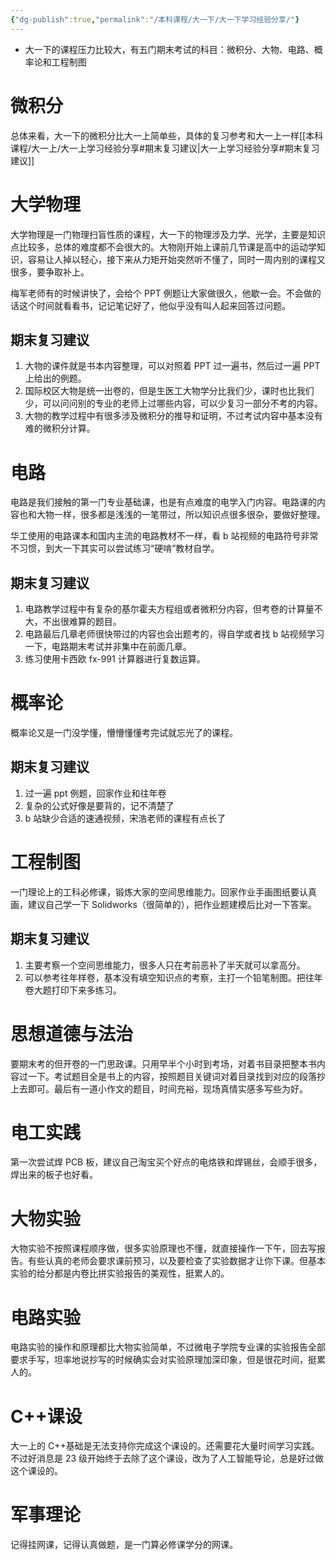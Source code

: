 ```yaml
---
{"dg-publish":true,"permalink":"/本科课程/大一下/大一下学习经验分享/"}
---
```


- 大一下的课程压力比较大，有五门期末考试的科目：微积分、大物、电路、概率论和工程制图

# 微积分
总体来看，大一下的微积分比大一上简单些，具体的复习参考和大一上一样[[本科课程/大一上/大一上学习经验分享#期末复习建议\|大一上学习经验分享#期末复习建议]]

# 大学物理
大学物理是一门物理扫盲性质的课程，大一下的物理涉及力学、光学，主要是知识点比较多，总体的难度都不会很大的。大物刚开始上课前几节课是高中的运动学知识，容易让人掉以轻心，接下来从力矩开始突然听不懂了，同时一周内别的课程又很多，要争取补上。

梅军老师有的时候讲快了，会给个 PPT 例题让大家做很久，他歇一会。不会做的话这个时间就看看书，记记笔记好了，他似乎没有叫人起来回答过问题。

## 期末复习建议
1. 大物的课件就是书本内容整理，可以对照着 PPT 过一遍书，然后过一遍 PPT 上给出的例题。
2. 国际校区大物是统一出卷的，但是生医工大物学分比我们少，课时也比我们少，可以问问别的专业的老师上过哪些内容，可以少复习一部分不考的内容。
3. 大物的教学过程中有很多涉及微积分的推导和证明，不过考试内容中基本没有难的微积分计算。

# 电路
电路是我们接触的第一门专业基础课，也是有点难度的电学入门内容。电路课的内容也和大物一样，很多都是浅浅的一笔带过，所以知识点很多很杂，要做好整理。

华工使用的电路课本和国内主流的电路教材不一样，看 b 站视频的电路符号非常不习惯，到大一下其实可以尝试练习“硬啃”教材自学。

## 期末复习建议
1. 电路教学过程中有复杂的基尔霍夫方程组或者微积分内容，但考卷的计算量不大，不出很难算的题目。
2. 电路最后几章老师很快带过的内容也会出题考的，得自学或者找 b 站视频学习一下，电路期末考试并非集中在前面几章。
3. 练习使用卡西欧 fx-991 计算器进行复数运算。

# 概率论
概率论又是一门没学懂，懵懵懂懂考完试就忘光了的课程。

## 期末复习建议
1. 过一遍 ppt 例题，回家作业和往年卷
2. 复杂的公式好像是要背的，记不清楚了
3. b 站缺少合适的速通视频，宋浩老师的课程有点长了

# 工程制图
一门理论上的工科必修课，锻炼大家的空间思维能力。回家作业手画图纸要认真画，建议自己学一下 Solidworks（很简单的），把作业题建模后比对一下答案。

## 期末复习建议
1. 主要考察一个空间思维能力，很多人只在考前恶补了半天就可以拿高分。
2. 可以参考往年样卷，基本没有填空知识点的考察，主打一个铅笔制图。把往年卷大题打印下来多练习。

# 思想道德与法治
要期末考的但开卷的一门思政课。只用早半个小时到考场，对着书目录把整本书内容过一下。考试题目全是书上的内容，按照题目关键词对着目录找到对应的段落抄上去即可。最后有一道小作文的题目，时间充裕，现场真情实感多写些为好。

# 电工实践
第一次尝试焊 PCB 板，建议自己淘宝买个好点的电烙铁和焊锡丝，会顺手很多，焊出来的板子也好看。

# 大物实验
大物实验不按照课程顺序做，很多实验原理也不懂，就直接操作一下午，回去写报告。有些认真的老师会要求课前预习，以及要检查了实验数据才让你下课。但基本实验的给分都是内卷比拼实验报告的美观性，挺累人的。

# 电路实验
电路实验的操作和原理都比大物实验简单，不过微电子学院专业课的实验报告全部要求手写，坦率地说抄写的时候确实会对实验原理加深印象，但是很花时间，挺累人的。

# C++课设
大一上的 C++基础是无法支持你完成这个课设的。还需要花大量时间学习实践。不过好消息是 23 级开始终于去除了这个课设，改为了人工智能导论，总是好过做这个课设的。

# 军事理论
记得挂网课，记得认真做题，是一门算必修课学分的网课。
